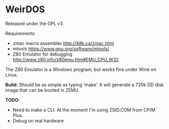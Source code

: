 # WeirDOS

Released under the GPL v3

Requirements:
   - zmac macro assembler <http://48k.ca/zmac.html>  
   - mtools <https://www.gnu.org/software/mtools/>  
   - Z80 Emulator for debugging <http://www.z80.info/z80emu.htm#EMU_CPU_W32>  

The Z80 Emulator is a Windows program, but works fine under Wine on Linux.

**Build:**
Should be as simple as typing 'make'. It will generate
a 720k DD disk image that can be booted in ZEMU.

**TODO:**  
   - Need to make a CLI. At the moment I'm using ZSID.COM from CP/M Plus.
   - Debug on real hardware
